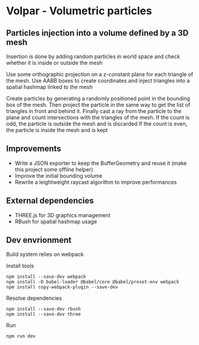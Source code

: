 # Volpar - Volumetric particles
## Particles injection into a volume defined by a 3D mesh

Insertion is done by adding random particles in world space and check whether it is inside or outside the mesh

Use some orthographic projection on a z-constant plane for each triangle of the mesh. Use AABB boxes to create coordinates and inject triangles into a spatial hashmap linked to the mesh

Create particles by generating a randomly positioned point in the bounding box of the mesh. Then project the particle in the same way to get the list of triangles in front and behind it.
Finally cast a ray from the particle to the plane and count intersections with the triangles of the mesh.
If the count is odd, the particle is outside the mesh and is discarded
If the count is even, the particle is inside the mesh and is kept


## Improvements
+ Write a JSON exporter to keep the BufferGeometry and reuse it (make this project some offline helper)
+ Improve the initial bounding volume
+ Rewrite a leightweight raycast algorithm to improve performances


## External dependencies
- THREE.js for 3D graphics management
- RBush for spatial hashmap usage


## Dev envrionment
Build system relies on webpack

Install tools

```
npm install --save-dev webpack
npm install -D babel-loader @babel/core @babel/preset-env webpack
npm install copy-webpack-plugin --save-dev
```

Resolve dependencies

```
npm install --save-dev rbush
npm install --save-dev three
```

Run

```
npm run dev
```
